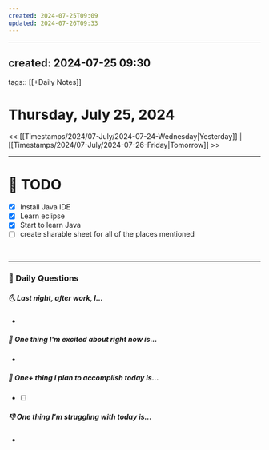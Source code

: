 ```yaml
---
created: 2024-07-25T09:09
updated: 2024-07-26T09:33
---
```

---
created: 2024-07-25 09:30
---
tags:: [[+Daily Notes]]

# Thursday, July 25, 2024

<< [[Timestamps/2024/07-July/2024-07-24-Wednesday|Yesterday]] | [[Timestamps/2024/07-July/2024-07-26-Friday|Tomorrow]] >>

---
# 📝 TODO
- [x] Install Java IDE
- [x] Learn eclipse
- [x] Start to learn Java
- [ ] create sharable sheet for all of the places mentioned 
<br>


---
### 📅 Daily Questions
##### 🌜 Last night, after work, I...
- 

##### 🙌 One thing I'm excited about right now is...
- 

##### 🚀 One+ thing I plan to accomplish today is...
- [ ] 

##### 👎 One thing I'm struggling with today is...
- 

